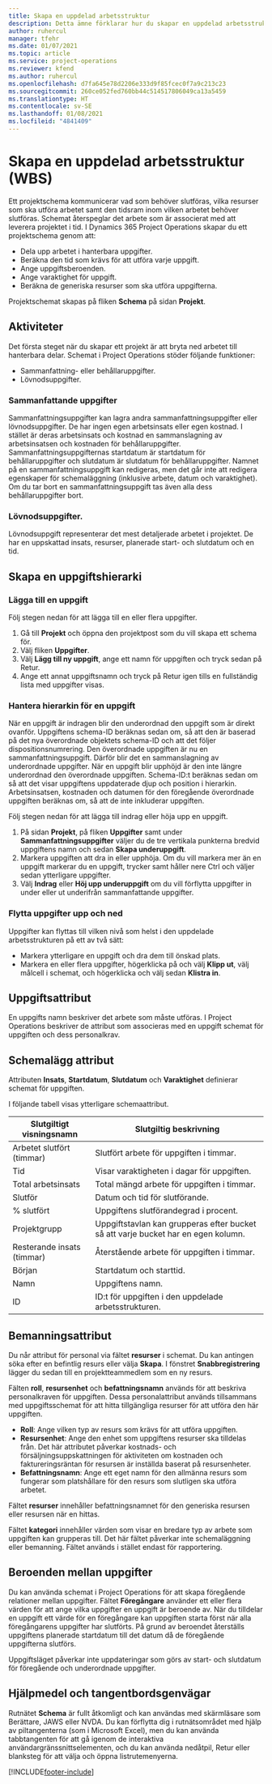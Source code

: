 ```yaml
---
title: Skapa en uppdelad arbetsstruktur
description: Detta ämne förklarar hur du skapar en uppdelad arbetsstruktur (WBS) inklusive enkel kontroll i det nya schemaläggningsgränssnittet.
author: ruhercul
manager: tfehr
ms.date: 01/07/2021
ms.topic: article
ms.service: project-operations
ms.reviewer: kfend
ms.author: ruhercul
ms.openlocfilehash: d7fa645e78d2206e333d9f85fcec0f7a9c213c23
ms.sourcegitcommit: 260ce052fed760bb44c514517806049ca13a5459
ms.translationtype: HT
ms.contentlocale: sv-SE
ms.lasthandoff: 01/08/2021
ms.locfileid: "4841409"
---
```

# <a name="create-a-work-breakdown-structure-wbs"></a>Skapa en uppdelad arbetsstruktur (WBS)

Ett projektschema kommunicerar vad som behöver slutföras, vilka resurser som ska utföra arbetet samt den tidsram inom vilken arbetet behöver slutföras. Schemat återspeglar det arbete som är associerat med att leverera projektet i tid. I Dynamics 365 Project Operations skapar du ett projektschema genom att:

  - Dela upp arbetet i hanterbara uppgifter.
  - Beräkna den tid som krävs för att utföra varje uppgift.
  - Ange uppgiftsberoenden.
  - Ange varaktighet för uppgift.
  - Beräkna de generiska resurser som ska utföra uppgifterna. 

Projektschemat skapas på fliken **Schema** på sidan **Projekt**.

## <a name="tasks"></a>Aktiviteter

Det första steget när du skapar ett projekt är att bryta ned arbetet till hanterbara delar. Schemat i Project Operations stöder följande funktioner:

- Sammanfattning- eller behållaruppgifter.
- Lövnodsuppgifter.

### <a name="summary-tasks"></a>Sammanfattande uppgifter

Sammanfattningsuppgifter kan lagra andra sammanfattningsuppgifter eller lövnodsuppgifter. De har ingen egen arbetsinsats eller egen kostnad. I stället är deras arbetsinsats och kostnad en sammanslagning av arbetsinsatsen och kostnaden för behållaruppgifter. Sammanfattningsuppgifternas startdatum är startdatum för behållaruppgifter och slutdatum är slutdatum för behållaruppgifter. Namnet på en sammanfattningsuppgift kan redigeras, men det går inte att redigera egenskaper för schemaläggning (inklusive arbete, datum och varaktighet). Om du tar bort en sammanfattningsuppgift tas även alla dess behållaruppgifter bort.

### <a name="leaf-node-tasks"></a>Lövnodsuppgifter.

Lövnodsuppgift representerar det mest detaljerade arbetet i projektet. De har en uppskattad insats, resurser, planerade start- och slutdatum och en tid.

## <a name="create-a-task-hierarchy"></a>Skapa en uppgiftshierarki

### <a name="add-a-task"></a>Lägga till en uppgift

Följ stegen nedan för att lägga till en eller flera uppgifter.

1. Gå till **Projekt** och öppna den projektpost som du vill skapa ett schema för. 
2. Välj fliken **Uppgifter**. 
3. Välj **Lägg till ny uppgift**, ange ett namn för uppgiften och tryck sedan på Retur.
2. Ange ett annat uppgiftsnamn och tryck på Retur igen tills en fullständig lista med uppgifter visas.

### <a name="manage-hierarchy-of-a-task"></a>Hantera hierarkin för en uppgift

När en uppgift är indragen blir den underordnad den uppgift som är direkt ovanför. Uppgiftens schema-ID beräknas sedan om, så att den är baserad på det nya överordnade objektets schema-ID och att det följer dispositionsnumrering. Den överordnade uppgiften är nu en sammanfattningsuppgift. Därför blir det en sammanslagning av underordnade uppgifter. När en uppgift blir upphöjd är den inte längre underordnad den överordnade uppgiften. Schema-ID:t beräknas sedan om så att det visar uppgiftens uppdaterade djup och position i hierarkin. Arbetsinsatsen, kostnaden och datumen för den föregående överordnade uppgiften beräknas om, så att de inte inkluderar uppgiften.

Följ stegen nedan för att lägga till indrag eller höja upp en uppgift.

1. På sidan **Projekt**, på fliken **Uppgifter** samt under **Sammanfattningsuppgifter** väljer du de tre vertikala punkterna bredvid uppgiftens namn och sedan **Skapa underuppgift**. 
2. Markera uppgiften att dra in eller upphöja. Om du vill markera mer än en uppgift markerar du en uppgift, trycker samt håller nere Ctrl och väljer sedan ytterligare uppgifter.
2. Välj **Indrag** eller **Höj upp underuppgift** om du vill förflytta uppgifter in under eller ut underifrån sammanfattande uppgifter.

### <a name="move-tasks-up-and-down"></a>Flytta uppgifter upp och ned

Uppgifter kan flyttas till vilken nivå som helst i den uppdelade arbetsstrukturen på ett av två sätt:

- Markera ytterligare en uppgift och dra dem till önskad plats.
- Markera en eller flera uppgifter, högerklicka på och välj **Klipp ut**, välj målcell i schemat, och högerklicka och välj sedan **Klistra in**.

## <a name="task-attributes"></a>Uppgiftsattribut

En uppgifts namn beskriver det arbete som måste utföras. I Project Operations beskriver de attribut som associeras med en uppgift schemat för uppgiften och dess personalkrav.

## <a name="schedule-attributes"></a>Schemalägg attribut

Attributen **Insats**, **Startdatum**, **Slutdatum** och **Varaktighet** definierar schemat för uppgiften.

I följande tabell visas ytterligare schemaattribut.

| **Slutgiltigt visningsnamn** | **Slutgiltig beskrivning** |
| --- | --- |
| Arbetet slutfört (timmar) | Slutfört arbete för uppgiften i timmar. |
| Tid | Visar varaktigheten i dagar för uppgiften. |
| Total arbetsinsats | Total mängd arbete för uppgiften i timmar. |
| Slutför | Datum och tid för slutförande. |
| % slutfört | Uppgiftens slutförandegrad i procent. |
| Projektgrupp | Uppgiftstavlan kan grupperas efter bucket så att varje bucket har en egen kolumn. |
| Resterande insats (timmar) | Återstående arbete för uppgiften i timmar. |
| Början | Startdatum och starttid. |
| Namn | Uppgiftens namn. |
| ID | ID:t för uppgiften i den uppdelade arbetsstrukturen. |

## <a name="staffing-attributes"></a>Bemanningsattribut

Du når attribut för personal via fältet **resurser** i schemat. Du kan antingen söka efter en befintlig resurs eller välja **Skapa**. I fönstret **Snabbregistrering** lägger du sedan till en projektteammedlem som en ny resurs.

Fälten **roll**, **resursenhet** och **befattningsnamn** används för att beskriva personalkraven för uppgiften. Dessa personalattribut används tillsammans med uppgiftsschemat för att hitta tillgängliga resurser för att utföra den här uppgiften.

   - **Roll**: Ange vilken typ av resurs som krävs för att utföra uppgiften.
   - **Resursenhet**: Ange den enhet som uppgiftens resurser ska tilldelas från. Det här attributet påverkar kostnads- och försäljningsuppskattningen för aktiviteten om kostnaden och faktureringsräntan för resursen är inställda baserat på resursenheter.
   - **Befattningsnamn**: Ange ett eget namn för den allmänna resurs som fungerar som platshållare för den resurs som slutligen ska utföra arbetet.

Fältet **resurser** innehåller befattningsnamnet för den generiska resursen eller resursen när en hittas.

Fältet **kategori** innehåller värden som visar en bredare typ av arbete som uppgiften kan grupperas till. Det här fältet påverkar inte schemaläggning eller bemanning. Fältet används i stället endast för rapportering.

## <a name="task-dependencies"></a>Beroenden mellan uppgifter

Du kan använda schemat i Project Operations för att skapa föregående relationer mellan uppgifter. Fältet **Föregångare** använder ett eller flera värden för att ange vilka uppgifter en uppgift är beroende av. När du tilldelar en uppgift ett värde för en föregångare kan uppgiften starta först när alla föregångarens uppgifter har slutförts. På grund av beroendet återställs uppgiftens planerade startdatum till det datum då de föregående uppgifterna slutförs.

Uppgiftsläget påverkar inte uppdateringar som görs av start- och slutdatum för föregående och underordnade uppgifter.

## <a name="accessibility-and-keyboard-shortcuts"></a>Hjälpmedel och tangentbordsgenvägar

Rutnätet **Schema** är fullt åtkomligt och kan användas med skärmläsare som Berättare, JAWS eller NVDA. Du kan förflytta dig i rutnätsområdet med hjälp av piltangenterna (som i Microsoft Excel), men du kan använda tabbtangenten för att gå igenom de interaktiva användargränssnittselementen, och du kan använda nedåtpil, Retur eller blanksteg för att välja och öppna listrutemenyerna.


[!INCLUDE[footer-include](../includes/footer-banner.md)]